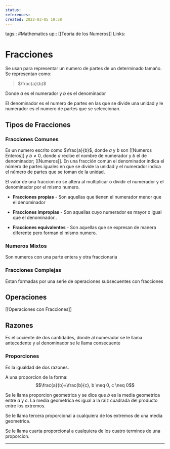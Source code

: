 ```yaml
---
status:
references:
created: 2022-03-05 19:58
---
```

tags:: #Mathematics 
up:: [[Teoria de los Numeros]]
Links: 
# Fracciones

Se usan para representar un numero de partes de un determinado tamaño. Se representan como:

>$\frac{a}{b}$

Donde $a$  es el numerador  y $b$ es el denominador

El denominador es el numero de partes en las que se divide una unidad y le numerador es el numero de partes que se seleccionan.

## Tipos de Fracciones
### Fracciones Comunes
Es un numero escrito como $\frac{a}{b}$, donde $a$ y $b$ son [[Numeros Enteros]] y $b\neq0$, donde $a$ recibe el nombre de numerador y $b$ el de denominador; [[Numeros]]. En una fracción común el denominador indica el número de partes iguales en que se divide la unidad y el numerador indica el número de partes que se toman de la unidad.

El valor de una fraccion no se altera al multiplicar o dividir el numerador y el denominador por el mismo numero.

- **Fracciones propias** - Son aquellas que tienen el numerador menor que el denominador
-  **Fracciones impropias** - Son aquellas cuyo numerador es mayor o igual que el denominador..

-  **Fracciones equivalentes** - Son aquellas que se expresan de manera diferente pero forman el mismo numero.

### Numeros Mixtos
Son numeros con una parte entera y otra fraccionaria

### Fracciones Complejas
Estan formadas por una serie de operaciones subsecuentes con fracciones

## Operaciones
[[Operaciones con Fracciones]]

## Razones
Es el cociente de dos cantidades, donde al numerador se le llama antecedente y al denominador se le llama consecuente

### Proporciones
Es la igualdad de dos razones.

A una proporcion de la forma:
$$\frac{a}{b}=\frac{b}{c}, b \neq 0, c \neq 0$$

Se le llama proporcion geometrica y se dice que $b$ es la media geometrica entre $a$ y $c$. La media geometrica es igual a la raiz cuadrada del producto entre los extremos.

Se le llama tercera proporcional a cualquiera de los extremos de una media geometrica.

Se le llama cuarta proporcional a cualquiera de los cuatro terminos de una proporcion.

---
